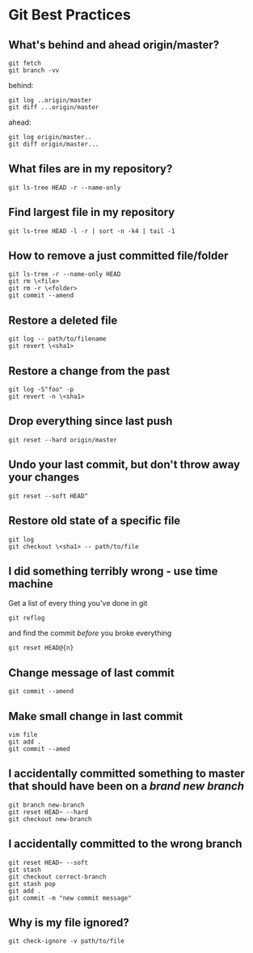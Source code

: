 
# Git Best Practices

## What's behind and ahead origin/master?

    git fetch
    git branch -vv

  behind:

    git log ..origin/master
    git diff ...origin/master

  ahead:

    git log origin/master..
    git diff origin/master...


## What files are in my repository?

    git ls-tree HEAD -r --name-only


## Find largest file in my repository

    git ls-tree HEAD -l -r | sort -n -k4 | tail -1


## How to remove a just committed file/folder

    git ls-tree -r --name-only HEAD
    git rm \<file>
    git rm -r \<folder>
    git commit --amend


## Restore a deleted file

    git log -- path/to/filename
    git revert \<sha1>


## Restore a change from the past

    git log -S"foo" -p
    git revert -n \<sha1>


## Drop everything since last push

    git reset --hard origin/master


## Undo your last commit, but don't throw away your changes

    git reset --soft HEAD^


## Restore old state of a specific file

    git log
    git checkout \<sha1> -- path/to/file


## I did something terribly wrong - use time machine

  Get a list of every thing you've done in git

    git reflog

  and find the commit _before_ you broke everything

    git reset HEAD@{n}


## Change message of last commit

    git commit --amend


## Make small change in last commit

    vim file
    git add .
    git commit --amed


## I accidentally committed something to master that should have been on a _brand new branch_

    git branch new-branch
    git reset HEAD~ --hard
    git checkout new-branch


## I accidentally committed to the wrong branch

    git reset HEAD~ --soft
    git stash
    git checkout correct-branch
    git stash pop
    git add .
    git commit -m "new commit message"


## Why is my file ignored?

    git check-ignore -v path/to/file


